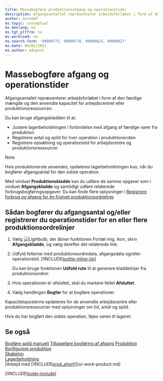 ```yaml
---
title: Massebogføre produktionsafgang og operationstider
description: Afgangsantallet repræsenterer arbejdsforløbet i form af den færdige mængde og den anvendte kapacitet for arbejdscentret eller produktionsressourcen.
author: SorenGP
ms.topic: conceptual
ms.devlang: na
ms.tgt_pltfrm: na
ms.workload: na
ms.search.form: '99000773, 99000778, 99000823, 99000827'
ms.date: 04/01/2021
ms.author: edupont
---
```

# <a name="batch-post-output-and-run-times" />Massebogføre afgang og operationstider
Afgangsantallet repræsenterer arbejdsforløbet i form af den færdige mængde og den anvendte kapacitet for arbejdscentret eller produktionsressourcen.

Du kan bruge afgangskladden til at:

* Justere lagerbeholdningen i forbindelse med afgang af færdige varer fra produktion.
* Registrere antal og spild for hver operation i produktionsruten.
* Registrere opsætning og operationstid for arbejdscentre og produktionsressourcer.

> [!NOTE]
> Hvis produktionsrute anvendes, opdateres lagerbeholdningen kun, når du bogfører afgangsantal for den sidste operation.

Med vinduet **Produktionskladde** kan du udføre de samme opgaver som i vinduet **Afgangskladde** og samtidigt udføre relaterede forbrugsbogføringsopgaver. Du kan finde flere oplysninger i [Registrere forbrug og afgang for én frigivet produktionsordrelinje](production-how-to-register-consumption-and-output.md).

## <a name="to-post-output-quantities-andor-register-run-times-for-one-or-more-production-order-lines" />Sådan bogfører du afgangsantal og/eller registrerer du operationstider for en eller flere produktionsordrelinjer

1. Vælg ![Lightbulb, der åbner funktionen Fortæl mig.](media/ui-search/search_small.png "Fortæl mig, hvad du vil foretage dig") ikon, skriv **Afgangskladde**, og vælg derefter det relaterede link.  
2. Udfyld felterne med produktionsordredata, afgangsdata og/eller operationstid. [!INCLUDE[tooltip-inline-tip](includes/tooltip-inline-tip_md.md)]
  
    Du kan bruge funktionen **Udfold rute** til at generere kladdelinjer fra produktionsordrer.
  
3. Hvis operationen er afsluttet, skal du markere feltet **Afsluttet**.  
4. Vælg handlingen **Bogfør** for at bogføre operationer. 

Kapacitetsposterne opdateres for de anvendte arbejdscentre eller produktionsressourcer med oplysninger om tid, antal og spild.  

Hvis du har bogført den sidste operation, føjes varen til lageret.  

## <a name="see-also" />Se også

[Bogføre spild manuelt](production-how-to-post-scrap.md)
[Tilbageføre bogføring af afgang](production-how-to-reverse-output-posting.md)
[Produktion](production-manage-manufacturing.md)
[Konfigurere produktion](production-configure-production-processes.md)  
[Skabelon](production-planning.md)  
[Lagerbeholdning](inventory-manage-inventory.md)  
[Arbejd med [!INCLUDE[prod_short](includes/prod_short.md)]](ui-work-product.md)


[!INCLUDE[footer-include](includes/footer-banner.md)]
